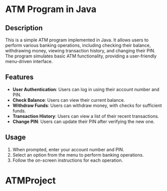 # ATM Program in Java

## Description

This is a simple ATM program implemented in Java. It allows users to perform various banking operations, including checking their balance, withdrawing money, viewing transaction history, and changing their PIN. The program simulates basic ATM functionality, providing a user-friendly menu-driven interface.

## Features

- **User Authentication**: Users can log in using their account number and PIN.
- **Check Balance**: Users can view their current balance.
- **Withdraw Funds**: Users can withdraw money, with checks for sufficient funds.
- **Transaction History**: Users can view a list of their recent transactions.
- **Change PIN**: Users can update their PIN after verifying the new one.

## Usage

1. When prompted, enter your account number and PIN.
2. Select an option from the menu to perform banking operations.
3. Follow the on-screen instructions for each operation.
# ATMProject

